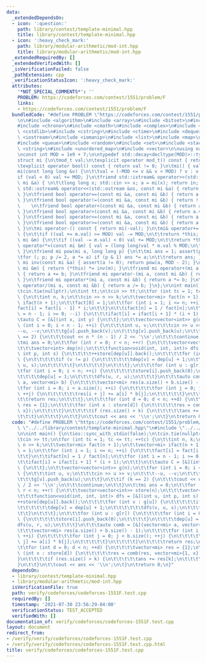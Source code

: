 ```yaml
---
data:
  _extendedDependsOn:
  - icon: ':question:'
    path: library/contest/template-minimal.hpp
    title: library/contest/template-minimal.hpp
  - icon: ':heavy_check_mark:'
    path: library/modular-arithmetic/mod-int.hpp
    title: library/modular-arithmetic/mod-int.hpp
  _extendedRequiredBy: []
  _extendedVerifiedWith: []
  _isVerificationFailed: false
  _pathExtension: cpp
  _verificationStatusIcon: ':heavy_check_mark:'
  attributes:
    '*NOT_SPECIAL_COMMENTS*': ''
    PROBLEM: https://codeforces.com/contest/1551/problem/F
    links:
    - https://codeforces.com/contest/1551/problem/F
  bundledCode: "#define PROBLEM \"https://codeforces.com/contest/1551/problem/F\"\n\
    \n\n#include <algorithm>\n#include <array>\n#include <bitset>\n#include <cassert>\n\
    #include <chrono>\n#include <cmath>\n#include <complex>\n#include <cstdio>\n#include\
    \ <cstdlib>\n#include <cstring>\n#include <ctime>\n#include <deque>\n#include\
    \ <iostream>\n#include <iomanip>\n#include <list>\n#include <map>\n#include <numeric>\n\
    #include <queue>\n#include <random>\n#include <set>\n#include <stack>\n#include\
    \ <string>\n#include <unordered_map>\n#include <vector>\n\nusing namespace std;\n\
    \nconst int MOD = 1e9 + 7;\n\ntypedef std::decay<decltype(MOD)>::type mod_t; \n\
    struct mi {\n\tmod_t val;\n\texplicit operator mod_t() const { return val; }\n\
    \texplicit operator bool() const { return val != 0; }\n\tmi() { val = 0; }\n\t\
    mi(const long long &v) {\n\t\tval = (-MOD <= v && v < MOD) ? v : v % MOD;\n\t\t\
    if (val < 0) val += MOD; }\n\tfriend std::istream& operator>>(std::istream &in,\
    \ mi &a) { \n\t\tlong long x; std::cin >> x; a = mi(x); return in; }\n\tfriend\
    \ std::ostream& operator<<(std::ostream &os, const mi &a) { return os << a.val;\
    \ }\n\tfriend bool operator==(const mi &a, const mi &b) { return a.val == b.val;\
    \ }\n\tfriend bool operator!=(const mi &a, const mi &b) { return !(a == b); }\
    \    \n\tfriend bool operator<(const mi &a, const mi &b) { return a.val < b.val;\
    \ }\n\tfriend bool operator>(const mi &a, const mi &b) { return a.val > b.val;\
    \ }\n\tfriend bool operator<=(const mi &a, const mi &b) { return a.val <= b.val;\
    \ }\n\tfriend bool operator>=(const mi &a, const mi &b) { return a.val >= b.val;\
    \ }\n\tmi operator-() const { return mi(-val); }\n\tmi& operator+=(const mi &m)\
    \ {\n\t\tif ((val += m.val) >= MOD) val -= MOD;\n\t\treturn *this; }\n\tmi& operator-=(const\
    \ mi &m) {\n\t\tif ((val -= m.val) < 0) val += MOD;\n\t\treturn *this; }\n\tmi&\
    \ operator*=(const mi &m) { val = (long long)val * m.val % MOD;\n\t\treturn *this;\
    \ }\n\tfriend mi pow(mi a, long long p) {\n\t\tmi ans = 1; assert(p >= 0);\n\t\
    \tfor (; p; p /= 2, a *= a) if (p & 1) ans *= a;\n\t\treturn ans; }\n\tfriend\
    \ mi inv(const mi &a) { assert(a != 0); return pow(a, MOD - 2); }\n\tmi& operator/=(const\
    \ mi &m) { return (*this) *= inv(m); }\n\tfriend mi operator+(mi a, const mi &b)\
    \ { return a += b; }\n\tfriend mi operator-(mi a, const mi &b) { return a -= b;\
    \ }\n\tfriend mi operator*(mi a, const mi &b) { return a *= b; }\n\tfriend mi\
    \ operator/(mi a, const mi &b) { return a /= b; }\n};\n\nint main() {\n\tios::sync_with_stdio(false);\n\
    \tcin.tie(nullptr);\n\tint tt;\n\tcin >> tt;\n\tfor (int tc = 1; tc <= tt; ++tc)\
    \ {\n\t\tint n, k;\n\t\tcin >> n >> k;\n\t\tvector<mi> fact(n + 1);\n\t\tvector<mi>\
    \ ifact(n + 1);\n\t\tfact[0] = 1;\n\t\tfor (int i = 1; i <= n; ++i) {\n\t\t\t\
    fact[i] = fact[i - 1] * i;\n\t\t}\n\t\tifact[n] = 1 / fact[n];\n\t\tfor (int i\
    \ = n - 1; i >= 0; --i) {\n\t\t\tifact[i] = ifact[i + 1] * (i + 1);\n\t\t}\n\t\
    \tauto C = [&](int x, int y) {\n\t\t};\n\t\tvector<vector<int>> g(n);\n\t\tfor\
    \ (int i = 0; i < n - 1; ++i) {\n\t\t\tint u, v;\n\t\t\tcin >> u >> v;\n\t\t\t\
    --u, --v;\n\t\t\tg[u].push_back(v);\n\t\t\tg[v].push_back(u);\n\t\t}\n\t\tif (k\
    \ == 2) {\n\t\t\tcout << n * (n - 1) / 2 << '\\n';\n\t\t\tcontinue;\n\t\t}\n\t\
    \tmi ans = 0;\n\t\tfor (int r = 0; r < n; ++r) {\n\t\t\tvector<vector<int>> store(n);\n\
    \t\t\tvector<int> dep(n);\n\t\t\tfunction<void(int, int, int)> dfs = [&](int u,\
    \ int p, int s) {\n\t\t\t\t++store[dep[u]].back();\n\t\t\t\tfor (int v : g[u])\
    \ {\n\t\t\t\t\tif (v != p) {\n\t\t\t\t\t\tdep[v] = dep[u] + 1;\n\t\t\t\t\t\tdfs(v,\
    \ u, s);\n\t\t\t\t\t}\n\t\t\t\t}\n\t\t\t};\n\t\t\tfor (int u : g[r]) {\n\t\t\t\
    \tfor (int i = 0; i < n; ++i) {\n\t\t\t\t\tstore[i].push_back(0);\n\t\t\t\t}\n\
    \t\t\t\tdep[u] = 1;\n\t\t\t\tdfs(u, r, u);\n\t\t\t}\n\t\t\tauto comb = [&](vector<mi>\
    \ a, vector<mi> b) {\n\t\t\t\tvector<mi> res(a.size() + b.size() - 1);\n\t\t\t\
    \tfor (int i = 0; i < a.size(); ++i) {\n\t\t\t\t\tfor (int j = 0; j < b.size();\
    \ ++j) {\n\t\t\t\t\t\tres[i + j] += a[i] * b[j];\n\t\t\t\t\t}\n\t\t\t\t}\n\t\t\
    \t\treturn res;\n\t\t\t};\n\t\t\tfor (int d = 0; d < n; ++d) {\n\t\t\t\tvector<mi>\
    \ res = {1};\n\t\t\t\tfor (int x : store[d]) {\n\t\t\t\t\tres = comb(res, vector<mi>{1,\
    \ x});\n\t\t\t\t}\n\t\t\t\tif (res.size() > k) {\n\t\t\t\t\tans += res[k];\n\t\
    \t\t\t}\n\t\t\t}\n\t\t}\n\t\tcout << ans << '\\n';\n\t}\n\treturn 0;\n}\n"
  code: "#define PROBLEM \"https://codeforces.com/contest/1551/problem/F\"\n\n#include\
    \ \"../../library/contest/template-minimal.hpp\"\n#include \"../../library/modular-arithmetic/mod-int.hpp\"\
    \n\nint main() {\n\tios::sync_with_stdio(false);\n\tcin.tie(nullptr);\n\tint tt;\n\
    \tcin >> tt;\n\tfor (int tc = 1; tc <= tt; ++tc) {\n\t\tint n, k;\n\t\tcin >>\
    \ n >> k;\n\t\tvector<mi> fact(n + 1);\n\t\tvector<mi> ifact(n + 1);\n\t\tfact[0]\
    \ = 1;\n\t\tfor (int i = 1; i <= n; ++i) {\n\t\t\tfact[i] = fact[i - 1] * i;\n\
    \t\t}\n\t\tifact[n] = 1 / fact[n];\n\t\tfor (int i = n - 1; i >= 0; --i) {\n\t\
    \t\tifact[i] = ifact[i + 1] * (i + 1);\n\t\t}\n\t\tauto C = [&](int x, int y)\
    \ {\n\t\t};\n\t\tvector<vector<int>> g(n);\n\t\tfor (int i = 0; i < n - 1; ++i)\
    \ {\n\t\t\tint u, v;\n\t\t\tcin >> u >> v;\n\t\t\t--u, --v;\n\t\t\tg[u].push_back(v);\n\
    \t\t\tg[v].push_back(u);\n\t\t}\n\t\tif (k == 2) {\n\t\t\tcout << n * (n - 1)\
    \ / 2 << '\\n';\n\t\t\tcontinue;\n\t\t}\n\t\tmi ans = 0;\n\t\tfor (int r = 0;\
    \ r < n; ++r) {\n\t\t\tvector<vector<int>> store(n);\n\t\t\tvector<int> dep(n);\n\
    \t\t\tfunction<void(int, int, int)> dfs = [&](int u, int p, int s) {\n\t\t\t\t\
    ++store[dep[u]].back();\n\t\t\t\tfor (int v : g[u]) {\n\t\t\t\t\tif (v != p) {\n\
    \t\t\t\t\t\tdep[v] = dep[u] + 1;\n\t\t\t\t\t\tdfs(v, u, s);\n\t\t\t\t\t}\n\t\t\
    \t\t}\n\t\t\t};\n\t\t\tfor (int u : g[r]) {\n\t\t\t\tfor (int i = 0; i < n; ++i)\
    \ {\n\t\t\t\t\tstore[i].push_back(0);\n\t\t\t\t}\n\t\t\t\tdep[u] = 1;\n\t\t\t\t\
    dfs(u, r, u);\n\t\t\t}\n\t\t\tauto comb = [&](vector<mi> a, vector<mi> b) {\n\t\
    \t\t\tvector<mi> res(a.size() + b.size() - 1);\n\t\t\t\tfor (int i = 0; i < a.size();\
    \ ++i) {\n\t\t\t\t\tfor (int j = 0; j < b.size(); ++j) {\n\t\t\t\t\t\tres[i +\
    \ j] += a[i] * b[j];\n\t\t\t\t\t}\n\t\t\t\t}\n\t\t\t\treturn res;\n\t\t\t};\n\t\
    \t\tfor (int d = 0; d < n; ++d) {\n\t\t\t\tvector<mi> res = {1};\n\t\t\t\tfor\
    \ (int x : store[d]) {\n\t\t\t\t\tres = comb(res, vector<mi>{1, x});\n\t\t\t\t\
    }\n\t\t\t\tif (res.size() > k) {\n\t\t\t\t\tans += res[k];\n\t\t\t\t}\n\t\t\t\
    }\n\t\t}\n\t\tcout << ans << '\\n';\n\t}\n\treturn 0;\n}"
  dependsOn:
  - library/contest/template-minimal.hpp
  - library/modular-arithmetic/mod-int.hpp
  isVerificationFile: true
  path: verify/codeforces/codeforces-1551F.test.cpp
  requiredBy: []
  timestamp: '2021-07-30 23:56:29-04:00'
  verificationStatus: TEST_ACCEPTED
  verifiedWith: []
documentation_of: verify/codeforces/codeforces-1551F.test.cpp
layout: document
redirect_from:
- /verify/verify/codeforces/codeforces-1551F.test.cpp
- /verify/verify/codeforces/codeforces-1551F.test.cpp.html
title: verify/codeforces/codeforces-1551F.test.cpp
---
```

